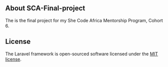 ## About SCA-Final-project

The is the final project for my She Code Africa Mentorship Program, Cohort 6.


## License

The Laravel framework is open-sourced software licensed under the [MIT license](https://opensource.org/licenses/MIT).
